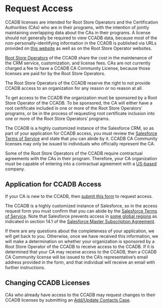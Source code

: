 # Request Access #

CCADB licenses are intended for Root Store Operators and the Certification Authorities (CAs) who are in their programs, with the intention of jointly maintaining overlapping data about the CAs in their programs. A license should not generally be required to view CCADB data, because most of the non-personally-identifying information in the CCADB is published via URLs provided on [this website](https://ccadb.org/resources) as well as on the Root Store Operator websites.

[Root Store Operators](https://ccadb.org/rootstores/how) of the CCADB share the cost in the maintenance of the CRM service, customization, and license fees. CAs are not currently charged a fee to have a CCADB CA Community License, because those licenses are paid for by the Root Store Operators.

The Root Store Operators of the CCADB reserve the right to not provide CCADB access to an organization for any reason or no reason at all.

To get access to the CCADB the organization must be sponsored by a Root Store Operator of the CCADB. To be sponsored, the CA will either have a root certificate included in one or more of the Root Store Operators’ programs, or be in the process of requesting root certificate inclusion into one or more of the Root Store Operators’ programs. 

The CCADB is a highly customized instance of the Salesforce CRM, so as part of your application for CCADB access, you must review the [Salesforce Terms of Service](https://www.salesforce.com/company/legal/sfdc-website-terms-of-service/) and state that you can abide by it. CCADB CA Community licenses may only be issued to individuals who officially represent the CA.

Some of the Root Store Operators of the CCADB require contractual agreements with the CAs in their program. Therefore, your CA organization must be capable of entering into a contractual agreement with a [US-based](https://www.treasury.gov/resource-center/sanctions/Programs/Pages/Programs.aspx) company.

## Application for CCADB Access ##

If your CA is new to the CCADB, then [submit this form](https://ccadb-public.secure.force.com/ccadb/AccessRequestForm) to request access.

The CCADB is a highly customized instance of Salesforce, so in the access request form you must confirm that you can abide by the [Salesforce Terms of Service](https://www.salesforce.com/company/legal/sfdc-website-terms-of-service/). Note that Salesforce prevents access in [some global regions](https://trust.salesforce.com/en/blocked/) as indicated in section 14.1 of the [Salesforce Master Subscription Agreement](https://a.sfdcstatic.com/content/dam/www/ocms-backup/assets/pdf/misc/salesforce_MSA.pdf).

If there are any questions about the completeness of your application, we will get back to you. Otherwise, once we have received this information, we will make a determination on whether your organization is sponsored by a Root Store Operator of the CCADB to receive access to the CCADB. If it is determined that your CA may receive access to the CCADB, then a CCADB CA Community license will be issued to the CA’s representative’s email address provided in the form, and that individual will receive an email with further instructions.

## Changing CCADB Licenses ##

CAs who already have access to the CCADB may request changes to their CCADB licenses by submitting an [Add/Update Contacts Case](https://www.ccadb.org/cas/contacts).
